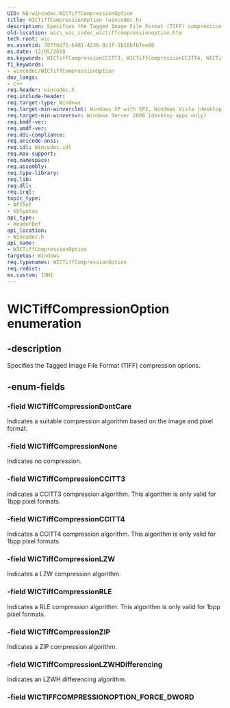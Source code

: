 ```yaml
---
UID: NE:wincodec.WICTiffCompressionOption
title: WICTiffCompressionOption (wincodec.h)
description: Specifies the Tagged Image File Format (TIFF) compression options.
old-location: wic\_wic_codec_wictiffcompressionoption.htm
tech.root: wic
ms.assetid: 787f6d71-6481-4236-8c3f-1b18bfb7ee88
ms.date: 12/05/2018
ms.keywords: WICTiffCompressionCCITT3, WICTiffCompressionCCITT4, WICTiffCompressionDontCare, WICTiffCompressionLZW, WICTiffCompressionLZWHDifferencing, WICTiffCompressionNone, WICTiffCompressionOption, WICTiffCompressionOption enumeration [Windows Imaging Component], WICTiffCompressionRLE, WICTiffCompressionZIP, _wic_codec_wictiffcompressionoption, wic._wic_codec_wictiffcompressionoption, wincodec/WICTiffCompressionCCITT3, wincodec/WICTiffCompressionCCITT4, wincodec/WICTiffCompressionDontCare, wincodec/WICTiffCompressionLZW, wincodec/WICTiffCompressionLZWHDifferencing, wincodec/WICTiffCompressionNone, wincodec/WICTiffCompressionOption, wincodec/WICTiffCompressionRLE, wincodec/WICTiffCompressionZIP
f1_keywords:
- wincodec/WICTiffCompressionOption
dev_langs:
- c++
req.header: wincodec.h
req.include-header: 
req.target-type: Windows
req.target-min-winverclnt: Windows XP with SP2, Windows Vista [desktop apps only]
req.target-min-winversvr: Windows Server 2008 [desktop apps only]
req.kmdf-ver: 
req.umdf-ver: 
req.ddi-compliance: 
req.unicode-ansi: 
req.idl: Wincodec.idl
req.max-support: 
req.namespace: 
req.assembly: 
req.type-library: 
req.lib: 
req.dll: 
req.irql: 
topic_type:
- APIRef
- kbSyntax
api_type:
- HeaderDef
api_location:
- Wincodec.h
api_name:
- WICTiffCompressionOption
targetos: Windows
req.typenames: WICTiffCompressionOption
req.redist: 
ms.custom: 19H1
---
```


# WICTiffCompressionOption enumeration


## -description


Specifies the Tagged Image File Format (TIFF) compression options.


## -enum-fields




### -field WICTiffCompressionDontCare

Indicates a suitable compression algorithm based on the image and pixel format.


### -field WICTiffCompressionNone

Indicates no compression.


### -field WICTiffCompressionCCITT3

Indicates a CCITT3 compression algorithm. This algorithm is only valid for 1bpp pixel formats.


### -field WICTiffCompressionCCITT4

Indicates a CCITT4 compression algorithm. This algorithm is only valid for 1bpp pixel formats.


### -field WICTiffCompressionLZW

Indicates a LZW compression algorithm.


### -field WICTiffCompressionRLE

Indicates a RLE compression algorithm. This algorithm is only valid for 1bpp pixel formats.


### -field WICTiffCompressionZIP

Indicates a ZIP compression algorithm.


### -field WICTiffCompressionLZWHDifferencing

Indicates an LZWH differencing algorithm.


### -field WICTIFFCOMPRESSIONOPTION_FORCE_DWORD




